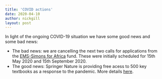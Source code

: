 ```yaml
---
title: 'COVID actions'
date: 2020-04-10
author: nickgill
layout: post
---
```




In light of the ongoing COVID-19 situation we have some good news and some bad news:

   * The bad news: we are cancelling the next two calls for applications from the <a href = "https://euro-math-soc.eu/ems-simons-africa">EMS-Simons for Africa</a> fund. These were initially scheduled for 15th May 2020 and 15th September 2020.
   * The good news: Springer Nature is providing free acess to 500 key textbooks as a response to the pandemic. More details <a href = "https://www.springernature.com/gp/librarians/news-events/all-news-articles/industry-news-initiatives/free-access-to-textbooks-for-institutions-affected-by-coronaviru/17855960">here</a>.
